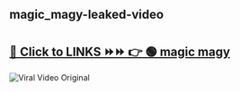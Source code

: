 
 ## magic_magy-leaked-video 

# <h2><a href="https://clipsfans.com/magic_magy&ref=git">🔗 Click to LINKS ⏩⏩ 👉 🟢 magic magy </a></h2>

<a href="https://clipsfans.com/magic_magy&ref=git" rel="nofollow" data-target="animated-image.originalLink"><img src="https://i.ibb.co.com/xMMVF88/686577567.gif" alt="Viral Video Original" style="max-width: 100%; display: inline-block;" data-target="animated-image.originalImage"></a>
